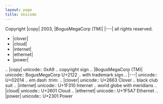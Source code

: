 ```yaml
---
layout: page
title: Unicode
---
```


Copyright |copy| 2003, |BogusMegaCorp (TM)| |---|
all rights reserved.

- |clover|
- |cloud|
- |internet|
- |ethernet|
- |power|

.. |copy| unicode:: 0xA9 .. copyright sign
.. |BogusMegaCorp (TM)| unicode:: BogusMegaCorp U+2122
   .. with trademark sign
.. |---| unicode:: U+02014 .. em dash
   :trim:
.. |clover| unicode:: U+2663 Clover .. black club suit
.. |internet| unicode:: U+1F310 Internet .. world globe with meridians
.. |cloud| unicode:: U+2601 Cloud
.. |ethernet| unicode:: U+1F5A7 Ethernet
.. |power| unicode:: U+2301 Power
